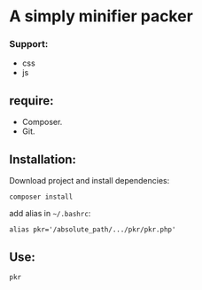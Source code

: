 # A simply minifier packer


### Support:

 - css
 - js

## require:
 - Composer.
 - Git.

## Installation:

Download project and install dependencies:

	composer install

add alias in `~/.bashrc`:

	alias pkr='/absolute_path/.../pkr/pkr.php'

## Use:

	pkr

